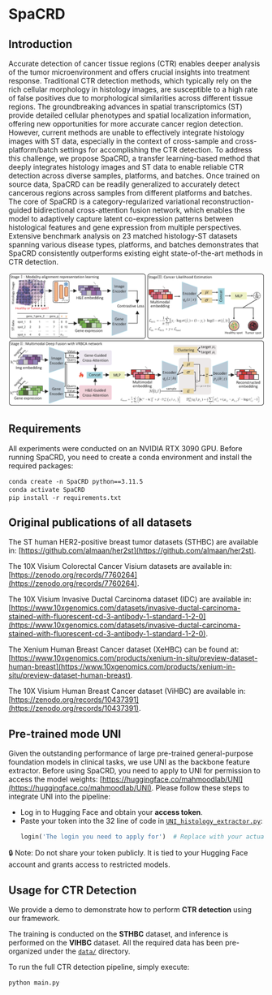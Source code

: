# SpaCRD

## Introduction
Accurate detection of cancer tissue regions (CTR) enables deeper analysis of the tumor microenvironment and offers crucial insights into treatment response. Traditional CTR detection methods, which typically rely on the rich cellular morphology in histology images, are susceptible to a high rate of false positives due to morphological similarities across different tissue regions. The groundbreaking advances in spatial transcriptomics (ST) provide detailed cellular phenotypes and spatial localization information, offering new opportunities for more accurate cancer region detection. However, current methods are unable to effectively integrate histology images with ST data, especially in the context of cross-sample and cross-platform/batch settings for accomplishing the CTR detection. To address this challenge, we propose SpaCRD, a transfer learning-based method that deeply integrates histology images and ST data to enable reliable CTR detection across diverse samples, platforms, and batches. Once trained on source data, SpaCRD can be readily generalized to accurately detect cancerous regions across samples from different platforms and batches. The core of SpaCRD is a category-regularized variational reconstruction-guided bidirectional cross-attention fusion network, which enables the model to adaptively capture latent co-expression patterns between histological features and gene expression from multiple perspectives. Extensive benchmark analysis on 23 matched histology-ST datasets spanning various disease types, platforms, and batches demonstrates that SpaCRD consistently outperforms existing eight state-of-the-art methods in CTR detection.

![Overview.png](Overview.png)

## Requirements
All experiments were conducted on an NVIDIA RTX 3090 GPU. Before running SpaCRD, you need to create a conda environment and install the required packages:
```shell
conda create -n SpaCRD python==3.11.5
conda activate SpaCRD
pip install -r requirements.txt
```

## Original publications of all datasets
The ST human HER2-positive breast tumor datasets (STHBC) are available in: [https://github.com/almaan/her2st](https://github.com/almaan/her2st).

The 10X Visium Colorectal Cancer Visium datasets are available in: [https://zenodo.org/records/7760264](https://zenodo.org/records/7760264).

The 10X Visium Invasive Ductal Carcinoma dataset (IDC) are available in: [https://www.10xgenomics.com/datasets/invasive-ductal-carcinoma-stained-with-fluorescent-cd-3-antibody-1-standard-1-2-0](https://www.10xgenomics.com/datasets/invasive-ductal-carcinoma-stained-with-fluorescent-cd-3-antibody-1-standard-1-2-0).

The Xenium Human Breast Cancer dataset (XeHBC) can be found at: [https://www.10xgenomics.com/products/xenium-in-situ/preview-dataset-human-breast](https://www.10xgenomics.com/products/xenium-in-situ/preview-dataset-human-breast).

The 10X Visium Human Breast Cancer dataset (ViHBC) are available in: [https://zenodo.org/records/10437391](https://zenodo.org/records/10437391).

## Pre-trained mode UNI
Given the outstanding performance of large pre-trained general-purpose foundation models in clinical tasks, we use UNI as the backbone feature extractor. Before using SpaCRD, you need to apply to UNI for permission to access the model weights: [https://huggingface.co/mahmoodlab/UNI](https://huggingface.co/mahmoodlab/UNI).
Please follow these steps to integrate UNI into the pipeline:
- Log in to Hugging Face and obtain your **access token**.
- Paste your token into the 32 line of code in [`UNI_histology_extractor.py`](UNI_histology_extractor.py):
     ```python
   login('The login you need to apply for')  # Replace with your actual token
  
🔒 Note: Do not share your token publicly. It is tied to your Hugging Face account and grants access to restricted models.

## Usage for CTR Detection
We provide a demo to demonstrate how to perform **CTR detection** using our framework.

The training is conducted on the **STHBC** dataset, and inference is performed on the **VIHBC** dataset. All the required data has been pre-organized under the [`data/`](data) directory.

To run the full CTR detection pipeline, simply execute:

```bash
python main.py
